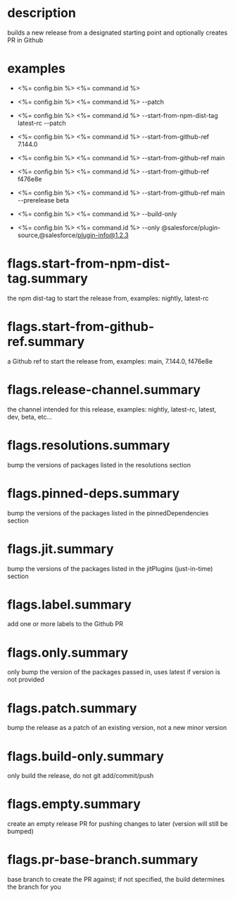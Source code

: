 # description

builds a new release from a designated starting point and optionally creates PR in Github

# examples

- <%= config.bin %> <%= command.id %>

- <%= config.bin %> <%= command.id %> --patch

- <%= config.bin %> <%= command.id %> --start-from-npm-dist-tag latest-rc --patch

- <%= config.bin %> <%= command.id %> --start-from-github-ref 7.144.0

- <%= config.bin %> <%= command.id %> --start-from-github-ref main

- <%= config.bin %> <%= command.id %> --start-from-github-ref f476e8e

- <%= config.bin %> <%= command.id %> --start-from-github-ref main --prerelease beta

- <%= config.bin %> <%= command.id %> --build-only

- <%= config.bin %> <%= command.id %> --only @salesforce/plugin-source,@salesforce/plugin-info@1.2.3

# flags.start-from-npm-dist-tag.summary

the npm dist-tag to start the release from, examples: nightly, latest-rc

# flags.start-from-github-ref.summary

a Github ref to start the release from, examples: main, 7.144.0, f476e8e

# flags.release-channel.summary

the channel intended for this release, examples: nightly, latest-rc, latest, dev, beta, etc...

# flags.resolutions.summary

bump the versions of packages listed in the resolutions section

# flags.pinned-deps.summary

bump the versions of the packages listed in the pinnedDependencies section

# flags.jit.summary

bump the versions of the packages listed in the jitPlugins (just-in-time) section

# flags.label.summary

add one or more labels to the Github PR

# flags.only.summary

only bump the version of the packages passed in, uses latest if version is not provided

# flags.patch.summary

bump the release as a patch of an existing version, not a new minor version

# flags.build-only.summary

only build the release, do not git add/commit/push

# flags.empty.summary

create an empty release PR for pushing changes to later (version will still be bumped)

# flags.pr-base-branch.summary

base branch to create the PR against; if not specified, the build determines the branch for you
